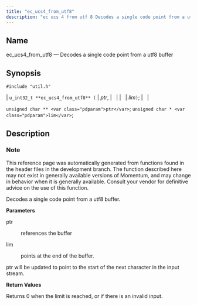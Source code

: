 ```yaml
---
title: "ec_ucs4_from_utf8"
description: "ec ucs 4 from utf 8 Decodes a single code point from a utf 8 buffer u int 32 t ec ucs 4 from utf 8 ptr lim unsigned char ptr unsigned char lim This reference page was automatically generated from functions found in the header files in the development..."
---
```


<a name="apis.ec_ucs4_from_utf8"></a> 
## Name

ec_ucs4_from_utf8 — Decodes a single code point from a utf8 buffer

## Synopsis

`#include "util.h"`

| `u_int32_t **ec_ucs4_from_utf8** (` | <var class="pdparam">ptr</var>, |   |
|   | <var class="pdparam">lim</var>`)`; |   |

`unsigned char ** <var class="pdparam">ptr</var>`;
`unsigned char * <var class="pdparam">lim</var>`;<a name="idp63946208"></a> 
## Description

### Note

This reference page was automatically generated from functions found in the header files in the development branch. The function described here may not exist in generally available versions of Momentum, and may change in behavior when it is generally available. Consult your vendor for definitive advice on the use of this function.

Decodes a single code point from a utf8 buffer.

**<a name="idp63949088"></a> Parameters**

<dl class="variablelist">

<dt>ptr</dt>

<dd>

references the buffer

</dd>

<dt>lim</dt>

<dd>

points at the end of the buffer.

</dd>

</dl>

ptr will be updated to point to the start of the next character in the input stream.

**<a name="idp63954176"></a> Return Values**

Returns 0 when the limit is reached, or if there is an invalid input.